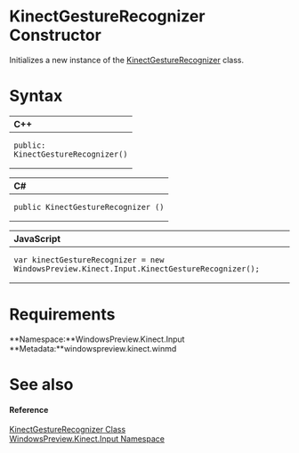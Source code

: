 KinectGestureRecognizer Constructor  
===================================  

Initializes a new instance of the [KinectGestureRecognizer](../KinectGestureRecognizer.md) class. <span id="syntaxSection"></span>

Syntax  
======  

<table>
<colgroup>
<col width="100%" />
</colgroup>
<thead>
<tr class="header">
<th align="left">C++</th>
</tr>
</thead>
<tbody>
<tr class="odd">
<td align="left"><pre><code>public:  
KinectGestureRecognizer()</code></pre></td>
</tr>
</tbody>
</table>

<table>
<colgroup>
<col width="100%" />
</colgroup>
<thead>
<tr class="header">
<th align="left">C#</th>
</tr>
</thead>
<tbody>
<tr class="odd">
<td align="left"><pre><code>public KinectGestureRecognizer ()</code></pre></td>
</tr>
</tbody>
</table>

<table>
<colgroup>
<col width="100%" />
</colgroup>
<thead>
<tr class="header">
<th align="left">JavaScript</th>
</tr>
</thead>
<tbody>
<tr class="odd">
<td align="left"><pre><code>var kinectGestureRecognizer = new WindowsPreview.Kinect.Input.KinectGestureRecognizer();</code></pre></td>
</tr>
</tbody>
</table>

<span id="requirements"></span>

Requirements  
============  

**Namespace:**WindowsPreview.Kinect.Input  
**Metadata:**windowspreview.kinect.winmd  

<span id="ID4EZ"></span>

See also  
========  

<span id="ID4E2"></span>
#### Reference  

[KinectGestureRecognizer Class](../KinectGestureRecognizer.md)  
 [WindowsPreview.Kinect.Input Namespace](../../Kinect.Input.md)  



<!--Please do not edit the data in the comment block below.-->
<!--
TOCTitle : KinectGestureRecognizer Constructor
RLTitle : KinectGestureRecognizer Constructor
KeywordK : KinectGestureRecognizer class, constructor
KeywordK : KinectGestureRecognizer.KinectGestureRecognizer constructor
KeywordF : WindowsPreview.Kinect.Input.KinectGestureRecognizer.#ctor
KeywordF : WindowsPreview.Kinect.Input.KinectGestureRecognizer.KinectGestureRecognizer
KeywordF : WindowsPreview.Kinect.Input.KinectGestureRecognizer.New
KeywordF : WindowsPreview.Kinect.Input.KinectGestureRecognizer.#ctor
KeywordF : KinectGestureRecognizer.KinectGestureRecognizer
KeywordF : KinectGestureRecognizer.New
KeywordA : M:WindowsPreview.Kinect.Input.KinectGestureRecognizer.#ctor
AssetID : M:WindowsPreview.Kinect.Input.KinectGestureRecognizer.#ctor
Locale : en-us
CommunityContent : 1
APIType : Managed
APILocation : windowspreview.kinect.winmd
APIName : WindowsPreview.Kinect.Input.KinectGestureRecognizer
TargetOS : Windows
TopicType : kbSyntax
DevLang : VB
DevLang : CSharp
DevLang : JavaScript
DevLang : C++
DocSet : K4Wv2
ProjType : K4Wv2Proj
Technology : Kinect for Windows
Product : Kinect for Windows SDK v2
productversion : 20
-->
